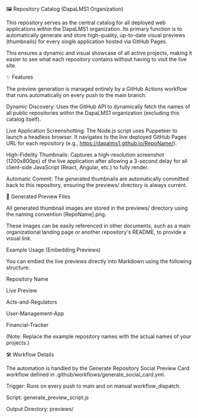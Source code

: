 🖼️ Repository Catalog (DapaLMS1 Organization)

This repository serves as the central catalog for all deployed web applications within the DapaLMS1 organization. Its primary function is to automatically generate and store high-quality, up-to-date visual previews (thumbnails) for every single application hosted via GitHub Pages.

This ensures a dynamic and visual showcase of all active projects, making it easier to see what each repository contains without having to visit the live site.

✨ Features

The preview generation is managed entirely by a GitHub Actions workflow that runs automatically on every push to the main branch.

Dynamic Discovery: Uses the GitHub API to dynamically fetch the names of all public repositories within the DapaLMS1 organization (excluding this catalog itself).

Live Application Screenshotting: The Node.js script uses Puppeteer to launch a headless browser. It navigates to the live deployed GitHub Pages URL for each repository (e.g., https://dapalms1.github.io/RepoName/).

High-Fidelity Thumbnails: Captures a high-resolution screenshot (1200x800px) of the live application after allowing a 3-second delay for all client-side JavaScript (React, Angular, etc.) to fully render.

Automatic Commit: The generated thumbnails are automatically committed back to this repository, ensuring the previews/ directory is always current.

📂 Generated Preview Files

All generated thumbnail images are stored in the previews/ directory using the naming convention [RepoName].png.

These images can be easily referenced in other documents, such as a main organizational landing page or another repository's README, to provide a visual link.

Example Usage (Embedding Previews)

You can embed the live previews directly into Markdown using the following structure:

Repository Name

Live Preview

Acts-and-Regulators



User-Management-App



Financial-Tracker



(Note: Replace the example repository names with the actual names of your projects.)

🛠️ Workflow Details

The automation is handled by the Generate Repository Social Preview Card workflow defined in .github/workflows/generate_social_card.yml.

Trigger: Runs on every push to main and on manual workflow_dispatch.

Script: generate_preview_script.js

Output Directory: previews/
